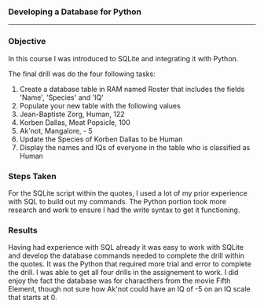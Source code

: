 ### Developing a Database for Python
*** 

### Objective

In this course I was introduced to SQLite and integrating it with Python.

The final drill was do the four following tasks:
1. Create a database table in RAM named Roster that includes the fields 'Name', 'Species' and 'IQ'
2. Populate your new table with the following values
  1. Jean-Baptiste Zorg, Human, 122
  2. Korben Dallas, Meat Popsicle, 100
  3. Ak'not, Mangalore, \- 5 
3. Update the Species of Korben Dallas to be Human
4. Display the names and IQs of everyone in the table who is classified as Human

### Steps Taken

For the SQLite script within the quotes, I used a lot of my prior experience with SQL to build out my commands. The Python portion took more research and work to ensure I had the write syntax to get it functioning.

### Results

Having had experience with SQL already it was easy to work with SQLite and develop the database commands needed to complete the drill within the quotes. It was the Python that required more trial and error to complete the drill. I was able to get all four drills in the assignement to work. I did enjoy the fact the database was for characthers from the movie Fifth Element, though not sure how Ak'not could have an IQ of -5 on an IQ scale that starts at 0.

